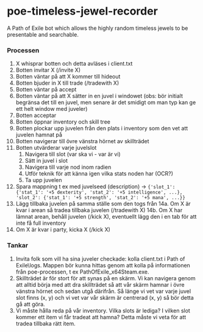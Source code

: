 # poe-timeless-jewel-recorder
A Path of Exile bot which allows the highly random timeless jewels to be presentable and searchable.


### Processen
1. X whisprar botten och detta avläses i client.txt
2. Botten invitar X (/invite X)
3. Botten väntar på att X kommer till hideout
4. Botten bjuder in X till trade (/tradewith X)
5. Botten väntar på accept
6. Botten väntar på att X sätter in en juvel i windowet (obs: bör initialt begränsa det till en juvel, men senare är det smidigt om man typ kan ge ett helt window med juveler)
7. Botten acceptar
8. Botten öppnar inventory och skill tree
9. Botten plockar upp juvelen från den plats i inventory som den vet att juvelen hamnat på
10. Botten navigerar till övre vänstra hörnet av skillträdet
11. Botten utvärderar varje juvelslot
    1. Navigera till slot (var ska vi - var är vi)
    2. Sätt in juvel i slot
    3. Navigera till varje nod inom radien
    4. Utför teknik för att känna igen vilka stats noden har (OCR?)
    5. Ta upp juvelen
12. Spara mappning t ex med juvelseed (description) -> ```{'slot_1': {'stat_1': '+5 dexterity', 'stat_2': '+5 intelligence', ...}, 'slot_2': {'stat_1': '+5 strength', 'stat_2': '+5 mana', ...}}```
13. Lägg tillbaka juvelen på samma ställe som den togs från
14a. Om X är kvar i arean så tradea tillbaka juvelen (/tradewith X)
14b. Om X har lämnat arean, behåll juvelen (/kick X), eventuellt lägg den i en tab för att inte få full inventory
15. Om X är kvar i party, kicka X (/kick X)

### Tankar
1. Invita folk som vill ha sina juveler checkade: kolla client.txt i Path of Exile\logs. Mappen bör kunna hittas genom att kolla på informationen från poe-processen, t ex PathOfExile_x64Steam.exe.
2. Skillträdet är för stort för att synas på en skärm. Vi kan navigera genom att alltid börja med att dra skillträdet så att vår skärm hamnar i övre vänstra hörnet och sedan utgå därifrån. Så länge vi vet var varje juvel slot finns (x, y) och vi vet var vår skärm är centrerad (x, y) så bör detta gå att göra.
3. Vi måste hålla reda på vår inventory. Vilka slots är lediga? I vilken slot kommer ett item vi får tradeat att hamna? Detta måste vi veta för att tradea tillbaka rätt item. 
